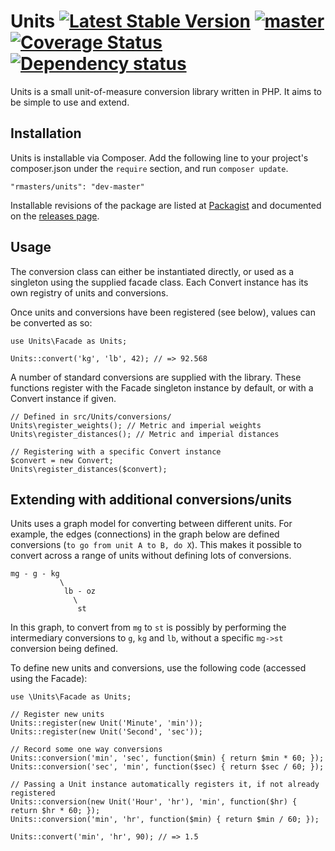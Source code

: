 # Units [![Latest Stable Version](https://poser.pugx.org/rmasters/units/v/stable.png)](https://packagist.org/packages/rmasters/units) [![master](https://travis-ci.org/rmasters/units.png?branch=master)](https://travis-ci.org/rmasters/units) [![Coverage Status](https://coveralls.io/repos/rmasters/units/badge.png)](https://coveralls.io/r/rmasters/units) [![Dependency status](http://www.versioneye.com/user/projects/521d4308632bac72d9035c93/badge.png)](http://www.versioneye.com/user/projects/521d4308632bac72d9035c93)

Units is a small unit-of-measure conversion library written in PHP. It aims to be simple to use and extend.

## Installation

Units is installable via Composer. Add the following line to your project's composer.json under the `require` section, and run `composer update`.

    "rmasters/units": "dev-master"

Installable revisions of the package are listed at [Packagist](http://packagist.org/packages/rmasters/units) and documented on the [releases page](https://github.com/rmasters/units/releases).

## Usage

The conversion class can either be instantiated directly, or used as a singleton using the supplied facade class. Each Convert instance has its own registry of units and conversions.

Once units and conversions have been registered (see below), values can be converted as so:

    use Units\Facade as Units;

    Units::convert('kg', 'lb', 42); // => 92.568

A number of standard conversions are supplied with the library. These functions register with the Facade singleton instance by default, or with a Convert instance if given.

    // Defined in src/Units/conversions/
    Units\register_weights(); // Metric and imperial weights
    Units\register_distances(); // Metric and imperial distances

    // Registering with a specific Convert instance
    $convert = new Convert;
    Units\register_distances($convert);

## Extending with additional conversions/units

Units uses a graph model for converting between different units. For example, the edges (connections) in the graph below are defined conversions (`to go from unit A to B, do X`). This makes it possible to convert across a range of units without defining lots of conversions.

    mg - g - kg
               \
                lb - oz
                  \
                   st

In this graph, to convert from `mg` to `st` is possibly by performing the intermediary conversions to `g`, `kg` and `lb`, without a specific `mg->st` conversion being defined.

To define new units and conversions, use the following code (accessed using the Facade):

    use \Units\Facade as Units;
    
    // Register new units
    Units::register(new Unit('Minute', 'min'));
    Units::register(new Unit('Second', 'sec'));

    // Record some one way conversions
    Units::conversion('min', 'sec', function($min) { return $min * 60; });
    Units::conversion('sec', 'min', function($sec) { return $sec / 60; });

    // Passing a Unit instance automatically registers it, if not already registered
    Units::conversion(new Unit('Hour', 'hr'), 'min', function($hr) { return $hr * 60; });
    Units::conversion('min', 'hr', function($min) { return $min / 60; });

    Units::convert('min', 'hr', 90); // => 1.5
